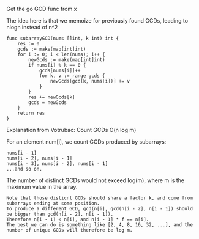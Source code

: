 
Get the go GCD func from x

The idea here is that we memoize for previously found GCDs, leading to nlogn instead of n^2

```
func subarrayGCD(nums []int, k int) int {
    res := 0
    gcds := make(map[int]int)
    for i := 0; i < len(nums); i++ {
        newGcds := make(map[int]int)
        if nums[i] % k == 0 {
            gcds[nums[i]]++
            for k, v := range gcds {
                newGcds[gcd(k, nums[i])] += v
            }
        }
        res += newGcds[k]
        gcds = newGcds
    }
    return res
}
```



Explanation from Votrubac:
Count GCDs O(n log m)

For an element num[i], we count GCDs produced by subarrays:

    nums[i - 1]
    nums[i - 2], nums[i - 1]
    nums[i - 3], nums[i - 2], nums[i - 1]
    ...and so on.

The number of distinct GCDs would not exceed log(m), where m is the maximum value in the array.

    Note that those disticnt GCDs should share a factor k, and come from subarrays ending at some position.
    To produce a different GCD, gcd(n[i], gcd(n[i - 2], n[i - 1]) should be bigger than gcd(n[i - 2], n[i - 1]).
    Therefore n[i - 1] < n[i], and n[i - 1] * f == n[i].
    The best we can do is something like [2, 4, 8, 16, 32, ...], and the number of unique GCDs will therefore be log m.
